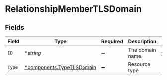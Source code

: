 # RelationshipMemberTLSDomain


## Fields

| Field                                                                 | Type                                                                  | Required                                                              | Description                                                           | Example                                                               |
| --------------------------------------------------------------------- | --------------------------------------------------------------------- | --------------------------------------------------------------------- | --------------------------------------------------------------------- | --------------------------------------------------------------------- |
| `ID`                                                                  | **string*                                                             | :heavy_minus_sign:                                                    | The domain name.                                                      | www.example.com                                                       |
| `Type`                                                                | [*components.TypeTLSDomain](../../models/components/typetlsdomain.md) | :heavy_minus_sign:                                                    | Resource type                                                         |                                                                       |